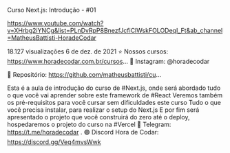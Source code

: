 
Curso Next.js: Introdução - #01

https://www.youtube.com/watch?v=XHrbg2iYNCg&list=PLnDvRpP8BnezfJcfiClWskFOLODeqI_Ft&ab_channel=MatheusBattisti-HoradeCodar


18.127 visualizações  6 de dez. de 2021
⭐ Nossos cursos: https://www.horadecodar.com.br/cursos...
🔴 Instagram: @horadecodar

📂 Repositório: https://github.com/matheusbattisti/cu...

Esta é a aula de introdução do curso de #Next.js, onde será abordado tudo o que você vai aprender sobre este framework de #React
Veremos também os pré-requisitos para você cursar sem dificuldades este curso
Tudo o que você precisa instalar, para realizar o setup do Next.js
E por fim será apresentado o projeto que você construirá do zero até o deploy, hospedaremos o projeto do curso na #Vercel 🔷 Telegram: https://t.me/horadecodar .
🟣 Discord Hora de Codar: https://discord.gg/Veq4mvsWwk